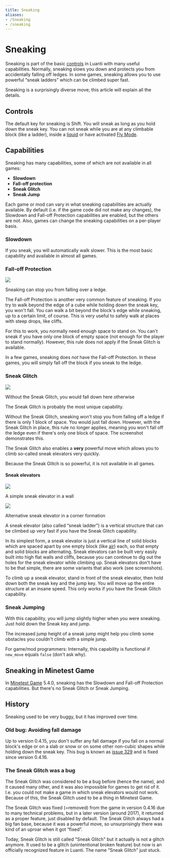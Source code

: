 ```yaml
---
title: Sneaking
aliases:
- /Sneaking
- /sneaking
---
```


# Sneaking

Sneaking is part of the basic [controls](/for-players/controls) in Luanti with many useful capabilities. Normally, sneaking slows you down and protects you from accidentally falling off ledges. In some games, sneaking allows you to use powerful “sneak ladders” which can be climbed super fast.

Sneaking is a surprisingly diverse move; this article will explain all the details.

Controls
--------

The default key for sneaking is Shift. You will sneak as long as you hold down the sneak key. You can not sneak while you are at any climbable block (like a ladder), inside a [liquid](/for-players/liquid) or have activated [Fly Mode](/for-players/controls#movement-modes).

Capabilities
------------

Sneaking has many capabilities, some of which are not available in all games:

*   **Slowdown**
*   **Fall-off protection**
*   **Sneak Glitch**
*   **Sneak Jump**

Each game or mod can vary in what sneaking capabilities are actually available. By default (i.e. if the game code did not make any changes), the Slowdown and Fall-off Protection capabilities are enabled, but the others are not. Also, games can change the sneaking capabilities on a per-player basis.

### Slowdown

If you sneak, you will automatically walk slower. This is the most basic capability and available in almost all games.

### Fall-off Protection

![](/images/sneaking/Fall-off_protection.png)

Sneaking can stop you from falling over a ledge.

The Fall-off Protection is another very common feature of sneaking. If you try to walk beyond the edge of a cube while holding down the sneak key, you won't fall. You can walk a bit beyond the block's edge while sneaking, up to a certain limit, of course. This is very useful to safely walk at places with steep drops, like cliffs.

For this to work, you normally need enough space to stand on. You can't sneak if you have only one block of empty space (not enough for the player to stand normally). However, this rule does not apply if the Sneak Glitch is available.

In a few games, sneaking does _not_ have the Fall-off Protection. In these games, you will simply fall off the block if you sneak to the ledge.

### Sneak Glitch

![](/images/sneaking/Sneaking_at_the_edge.png)

Without the Sneak Glitch, you would fall down here otherwise

The Sneak Glitch is probably the most unique capability.

Without the Sneak Glitch, sneaking won't stop you from falling off a ledge if there is only 1 block of space. You would just fall down. However, _with_ the Sneak Glitch in place, this rule no longer applies, meaning you won't fall off the ledge even if there's only one block of space. The screenshot demonstrates this.

The Sneak Glitch also enables a **very** powerful move which allows you to climb so-called sneak elevators very quickly.

Because the Sneak Glitch is so powerful, it is not available in all games.

#### Sneak elevators

![](/images/sneaking/Sneak_bug_2.png)

A simple sneak elevator in a wall

![](/images/sneaking/Sneak_bug.png)

Alternative sneak elevator in a corner formation

A sneak elevator (also called “sneak ladder”) is a vertical structure that can be climbed up very fast if you have the Sneak Glitch capability.

In its simplest form, a sneak elevator is just a vertical line of solid blocks which are spaced apart by one empty block (like [air](/for-players/nodes#air)) each, so that empty and solid blocks are alternating. Sneak elevators can be built very easily built into high flat walls and cliffs, because you can continue to dig out the holes for the sneak elevator while climbing up. Sneak elevators don't have to be that simple, there are some variants that also work (see screenshots).

To climb up a sneak elevator, stand in front of the sneak elevator, then hold down both the sneak key and the jump key. You will move up the entire structure at an insane speed. This only works if you have the Sneak Glitch capability.

### Sneak Jumping

With this capability, you will jump slightly higher when you were sneaking. Just hold down the Sneak key and jump.

The increased jump height of a sneak jump might help you climb some obstacles you couldn't climb with a simple jump.

For game/mod programmers: Internally, this capability is functional if `new_move` equals `false` (don't ask why).

Sneaking in Minetest Game
-------------------------

In [Minetest Game](https://content.luanti.org/packages/Minetest/minetest_game/) 5.4.0, sneaking has the Slowdown and Fall-off Protection capabilities. But there's no Sneak Glitch or Sneak Jumping.

History
-------

Sneaking used to be very buggy, but it has improved over time.

### Old bug: Avoiding fall damage

Up to version 0.4.15, you don't suffer any fall damage if you fall on a normal block's edge or on a slab or snow or on some other non-cubic shapes while holding down the sneak key. This bug is known as [issue 329](https://github.com/luanti-org/luanti/issues/329) and is fixed since version 0.4.16.

### The Sneak Glitch was a bug

The Sneak Glitch was considered to be a bug before (hence the name), and it caused many other, and it was also impossible for games to get rid of it. I.e. you could not make a game in which sneak elevators would not work. Because of this, the Sneak Glitch used to be a thing in Minetest Game.

The Sneak Glitch was fixed (=removed) from the game in version 0.4.16 due to many technical problems, but in a later version (around 2017), it returned as a proper feature, just disabled by default. The Sneak Glitch always had a big fan base, because it was a powerful move, so unsurprisingly there was kind of an uproar when it got “fixed”.

Today, Sneak Glitch is still called "Sneak Glitch" but it actually is not a glitch anymore. It used to be a glitch (unintentional broken feature) but now is an officially recognized feature in Luanti. The name “Sneak Glitch” just stuck.
